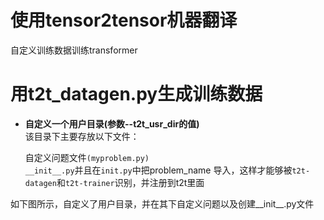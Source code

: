 # 使用tensor2tensor机器翻译
自定义训练数据训练transformer
# 用t2t_datagen.py生成训练数据
* **自定义一个用户目录(参数--t2t_usr_dir的值)**<br>
该目录下主要存放以下文件：

    自定义问题文件`(myproblem.py)`<br>
    `__init__.py`并且在`init.py`中把problem_name 导入，这样才能够被`t2t-datagen`和`t2t-trainer`识别，并注册到t2t里面<br>
    
如下图所示，自定义了用户目录，并在其下自定义问题以及创建__init__.py文件





